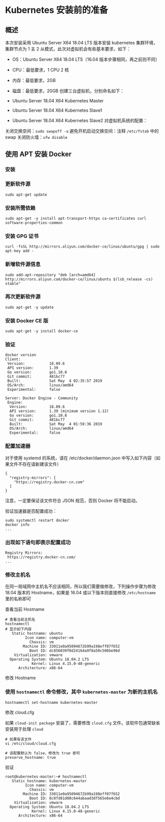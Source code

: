 # Kubernetes 安装前的准备
## 概述
本次安装采用 Ubuntu Server X64 18.04 LTS 版本安装 kubernetes 集群环境，集群节点为 1 主 2 从模式，此次对虚拟机会有些基本要求，如下：

- OS：Ubuntu Server X64 18.04 LTS（16.04 版本步骤相同，再之前则不同）
- CPU：最低要求，1 CPU 2 核
- 内存：最低要求，2GB
- 磁盘：最低要求，20GB
创建三台虚拟机，分别命名如下：

- Ubuntu Server 18.04 X64 Kubernetes Master
- Ubuntu Server 18.04 X64 Kubernetes Slave1
- Ubuntu Server 18.04 X64 Kubernetes Slave2
对虚拟机系统的配置：

关闭交换空间：`sudo swapoff -a`
避免开机启动交换空间：注释 `/etc/fstab` 中的 swap
关闭防火墙：`ufw disable`
## 使用 APT 安装 Docker
### 安装
### 更新软件源
```
sudo apt-get update
```
### 安装所需依赖
```
sudo apt-get -y install apt-transport-https ca-certificates curl software-properties-common
```
### 安装 GPG 证书
```
curl -fsSL http://mirrors.aliyun.com/docker-ce/linux/ubuntu/gpg | sudo apt-key add -
```
### 新增软件源信息
```
sudo add-apt-repository "deb [arch=amd64] http://mirrors.aliyun.com/docker-ce/linux/ubuntu $(lsb_release -cs) stable"
```
### 再次更新软件源
```
sudo apt-get -y update
```
### 安装 Docker CE 版
```
sudo apt-get -y install docker-ce
```
### 验证
```
docker version
Client:
 Version:           18.09.6
 API version:       1.39
 Go version:        go1.10.8
 Git commit:        481bc77
 Built:             Sat May  4 02:35:57 2019
 OS/Arch:           linux/amd64
 Experimental:      false

Server: Docker Engine - Community
 Engine:
  Version:          18.09.6
  API version:      1.39 (minimum version 1.12)
  Go version:       go1.10.8
  Git commit:       481bc77
  Built:            Sat May  4 01:59:36 2019
  OS/Arch:          linux/amd64
  Experimental:     false
```
### 配置加速器
对于使用 systemd 的系统，请在 /etc/docker/daemon.json 中写入如下内容（如果文件不存在请新建该文件）
```
{
  "registry-mirrors": [
    "https://registry.docker-cn.com"
  ]
}
```
注意，一定要保证该文件符合 JSON 规范，否则 Docker 将不能启动。

验证加速器是否配置成功：
```
sudo systemctl restart docker
docker info
...
```
### 出现如下语句即表示配置成功
```
Registry Mirrors:
 https://registry.docker-cn.com/
...
```
### 修改主机名
在同一局域网中主机名不应该相同，所以我们需要做修改，下列操作步骤为修改 18.04 版本的 Hostname，如果是 16.04 或以下版本则直接修改 `/etc/hostname` 里的名称即可

查看当前 Hostname
```
# 查看当前主机名
hostnamectl
# 显示如下内容
   Static hostname: ubuntu
         Icon name: computer-vm
           Chassis: vm
        Machine ID: 33011e0a95094672b99a198eff07f652
           Boot ID: dc856039f0d24164a9f8a50c506be96d
    Virtualization: vmware
  Operating System: Ubuntu 18.04.2 LTS
            Kernel: Linux 4.15.0-48-generic
      Architecture: x86-64
```
修改 Hostname

### 使用 `hostnamectl` 命令修改，其中 `kubernetes-master` 为新的主机名
```
hostnamectl set-hostname kubernetes-master
```
修改 cloud.cfg

如果 `cloud-init package` 安装了，需要修改 `cloud.cfg` 文件。该软件包通常缺省安装用于处理 `cloud`
```
# 如果有该文件
vi /etc/cloud/cloud.cfg

# 该配置默认为 false，修改为 true 即可
preserve_hostname: true
```
验证
```
root@kubernetes-master:~# hostnamectl
   Static hostname: kubernetes-master
         Icon name: computer-vm
           Chassis: vm
        Machine ID: 33011e0a95094672b99a198eff07f652
           Boot ID: 8c0fd81d08c644abaad3df565e6e4cbd
    Virtualization: vmware
  Operating System: Ubuntu 18.04.2 LTS
            Kernel: Linux 4.15.0-48-generic
      Architecture: x86-64
```